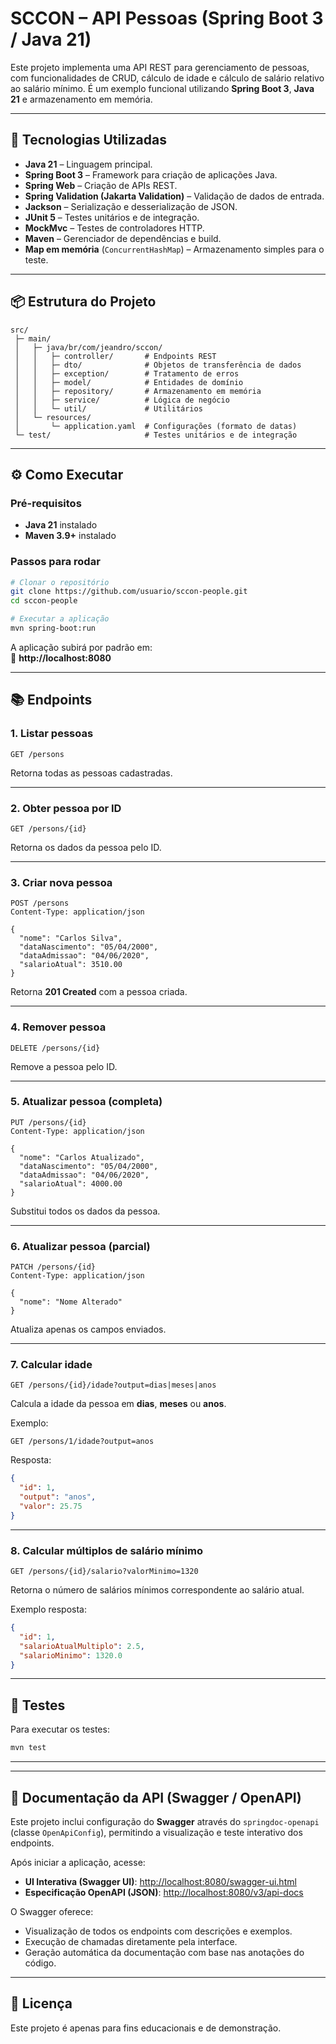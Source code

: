 # SCCON – API Pessoas (Spring Boot 3 / Java 21)

Este projeto implementa uma API REST para gerenciamento de pessoas, com funcionalidades de CRUD, cálculo de idade e cálculo de salário relativo ao salário mínimo. É um exemplo funcional utilizando **Spring Boot 3**, **Java 21** e armazenamento em memória.

---

## 🚀 Tecnologias Utilizadas

- **Java 21** – Linguagem principal.
- **Spring Boot 3** – Framework para criação de aplicações Java.
- **Spring Web** – Criação de APIs REST.
- **Spring Validation (Jakarta Validation)** – Validação de dados de entrada.
- **Jackson** – Serialização e desserialização de JSON.
- **JUnit 5** – Testes unitários e de integração.
- **MockMvc** – Testes de controladores HTTP.
- **Maven** – Gerenciador de dependências e build.
- **Map em memória** (`ConcurrentHashMap`) – Armazenamento simples para o teste.

---

## 📦 Estrutura do Projeto

```
src/
 ├─ main/
 │   ├─ java/br/com/jeandro/sccon/
 │   │   ├─ controller/       # Endpoints REST
 │   │   ├─ dto/              # Objetos de transferência de dados
 │   │   ├─ exception/        # Tratamento de erros
 │   │   ├─ model/            # Entidades de domínio
 │   │   ├─ repository/       # Armazenamento em memória
 │   │   ├─ service/          # Lógica de negócio
 │   │   └─ util/             # Utilitários
 │   └─ resources/
 │       └─ application.yaml  # Configurações (formato de datas)
 └─ test/                     # Testes unitários e de integração
```

---

## ⚙️ Como Executar

### Pré-requisitos
- **Java 21** instalado
- **Maven 3.9+** instalado

### Passos para rodar
```bash
# Clonar o repositório
git clone https://github.com/usuario/sccon-people.git
cd sccon-people

# Executar a aplicação
mvn spring-boot:run
```

A aplicação subirá por padrão em:  
📍 **http://localhost:8080**

---

## 📚 Endpoints

### **1. Listar pessoas**
```
GET /persons
```
Retorna todas as pessoas cadastradas.

---

### **2. Obter pessoa por ID**
```
GET /persons/{id}
```
Retorna os dados da pessoa pelo ID.

---

### **3. Criar nova pessoa**
```
POST /persons
Content-Type: application/json

{
  "nome": "Carlos Silva",
  "dataNascimento": "05/04/2000",
  "dataAdmissao": "04/06/2020",
  "salarioAtual": 3510.00
}
```
Retorna **201 Created** com a pessoa criada.

---

### **4. Remover pessoa**
```
DELETE /persons/{id}
```
Remove a pessoa pelo ID.

---

### **5. Atualizar pessoa (completa)**
```
PUT /persons/{id}
Content-Type: application/json

{
  "nome": "Carlos Atualizado",
  "dataNascimento": "05/04/2000",
  "dataAdmissao": "04/06/2020",
  "salarioAtual": 4000.00
}
```
Substitui todos os dados da pessoa.

---

### **6. Atualizar pessoa (parcial)**
```
PATCH /persons/{id}
Content-Type: application/json

{
  "nome": "Nome Alterado"
}
```
Atualiza apenas os campos enviados.

---

### **7. Calcular idade**
```
GET /persons/{id}/idade?output=dias|meses|anos
```
Calcula a idade da pessoa em **dias**, **meses** ou **anos**.

Exemplo:
```
GET /persons/1/idade?output=anos
```
Resposta:
```json
{
  "id": 1,
  "output": "anos",
  "valor": 25.75
}
```

---

### **8. Calcular múltiplos de salário mínimo**
```
GET /persons/{id}/salario?valorMinimo=1320
```
Retorna o número de salários mínimos correspondente ao salário atual.

Exemplo resposta:
```json
{
  "id": 1,
  "salarioAtualMultiplo": 2.5,
  "salarioMinimo": 1320.0
}
```

---

## 🧪 Testes
Para executar os testes:
```bash
mvn test
```

---


---

## 📖 Documentação da API (Swagger / OpenAPI)

Este projeto inclui configuração do **Swagger** através do `springdoc-openapi` (classe `OpenApiConfig`), permitindo a visualização e teste interativo dos endpoints.

Após iniciar a aplicação, acesse:
- **UI Interativa (Swagger UI)**: [http://localhost:8080/swagger-ui.html](http://localhost:8080/swagger-ui.html)
- **Especificação OpenAPI (JSON)**: [http://localhost:8080/v3/api-docs](http://localhost:8080/v3/api-docs)

O Swagger oferece:
- Visualização de todos os endpoints com descrições e exemplos.
- Execução de chamadas diretamente pela interface.
- Geração automática da documentação com base nas anotações do código.

---

## 📄 Licença
Este projeto é apenas para fins educacionais e de demonstração.
